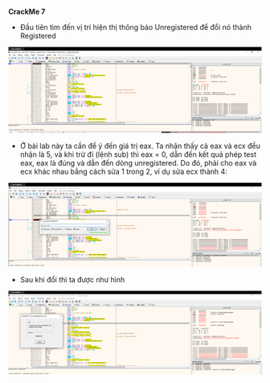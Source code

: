 **CrackMe 7**

- Đầu tiên tìm đến vị trí hiện thị thông báo Unregistered để đổi nó thành Registered

![](images/CrackMe7.1.png)
 
- Ở bài lab này ta cần để ý đến giá trị eax. Ta nhận thấy cả eax và ecx đều nhận là 5, và khi trừ đi (lệnh sub) thì eax = 0, dẫn đến kết quả phép test eax, eax là đúng và dẫn đến dòng unregistered. Do đó, phải cho eax và ecx khác nhau bằng cách sửa 1 trong 2, ví dụ sửa ecx thành 4:

![](images/CrackMe7.2.png)
 
- Sau khi đổi thì ta được như hình
 
![](images/CrackMe7.3.png)
